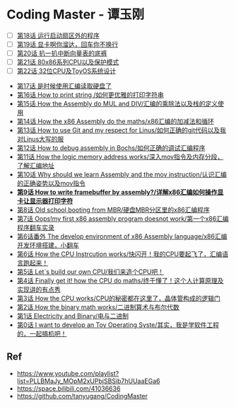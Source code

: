 # Coding Master - 谭玉刚


* [ ] [第18话 运行启动扇区外的程序](./ch018)
* [ ] [第19话 显卡啊你溜达，回车你不换行](./ch019)
* [ ] [第20话 扒一扒中断向量表的底裤](./ch020)
* [ ] [第21话 80x86系列CPU以及保护模式](./ch021)
* [ ] [第22话 32位CPU及ToyOS系统设计](./ch022)
* [第17话 是时候使用汇编读取硬盘了](./17/)
* [第16话 How to print string /如何更优雅的打印字符串](./16/)
* [第15话 How the Assembly do MUL and DIV/汇编的乘除法以及栈的定义使用](./15/)
* [第14话 How the x86 Assembly do the maths/x86汇编的加减法和循环](./14/)
* [第13话 How to use Git and my respect for Linus/如何正确的git代码以及我对Linus大写的服](./13/)
* [第12话 How to debug assembly in Bochs/如何正确的调试汇编程序](./12/)
* [第11话 How the logic memory address works/深入mov指令及内存分段，了解汇编地址](./11/)
* [第10话 Why should we learn Assembly and the mov instruction/认识汇编的正确姿势以及mov指令](./10/)
* **[第9话 How to write framebuffer by assembly?/详解x86汇编如何操作显卡让显示器打印字符](./09/)**
* [第8话 Old school,booting from MBR/硬盘MBR分区里的x86汇编程序](./08/)
* [第7话 Oops!my first x86 assembly program doesnot work/第一个x86汇编程序翻车实录](./07/)
* [第6话番外 The develop environment of x86 Assembly language/x86汇编开发环境搭建，小翻车](./06/b.md)
* [第6话 How the CPU Instrcution works/快闪开！我的CPU要起飞了，汇编语言跑起来！](./06/a.md)
* [第5话 Let`s build our own CPU/我们来造个CPU吧！](./05/)
* [第4话 Finally get it! how the CPU do maths/终于懂了！这个人计算原理及实现讲的有点秀](./04/)
* [第3话 How the CPU works/CPU的秘密都在这里了，晶体管构成的逻辑门](./03/)
* [第2话 How the binary math works/二进制算术与布尔代数](./02/)
* [第1话 Electricity and Binary/电与二进制](./01/)
* [第0话 I want to develop an Toy Operating Syste/其实，我是学软件工程的，一起搞机吧！](./00/)

## Ref

* <https://www.youtube.com/playlist?list=PLLBMaJy_MOpM2xUPbjSBSib7hUUaaEGa6>
* <https://space.bilibili.com/41036636>
* <https://github.com/tanyugang/CodingMaster>
